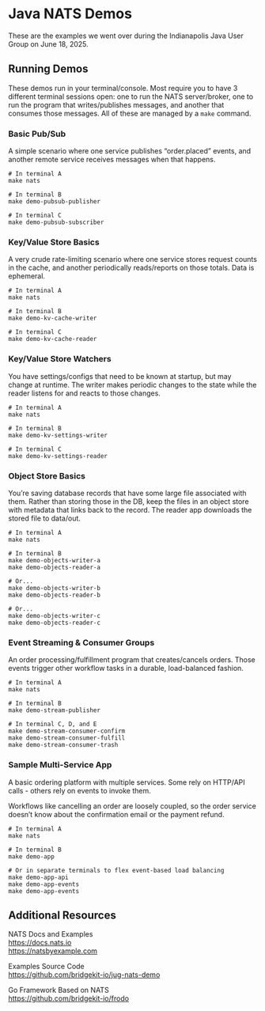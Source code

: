 # Java NATS Demos

These are the examples we went over during the Indianapolis Java User Group
on June 18, 2025.

## Running Demos

These demos run in your terminal/console. Most require you to have 3 different terminal sessions
open: one to run the NATS server/broker, one to run the program that writes/publishes messages, and
another that consumes those messages. All of these are managed by a `make` command.

### Basic Pub/Sub

A simple scenario where one service publishes “order.placed” events, and another remote service receives messages when that happens.

```shell
# In terminal A
make nats

# In terminal B
make demo-pubsub-publisher

# In terminal C
make demo-pubsub-subscriber
```

### Key/Value Store Basics

A very crude rate-limiting scenario where one service stores request counts in the cache, and another periodically reads/reports on those totals. Data is ephemeral.

```shell
# In terminal A
make nats

# In terminal B
make demo-kv-cache-writer

# In terminal C
make demo-kv-cache-reader
```

### Key/Value Store Watchers

You have settings/configs that need to be known at startup, but may change at runtime. The writer makes periodic changes to the state while the reader listens for and reacts to those changes.

```shell
# In terminal A
make nats

# In terminal B
make demo-kv-settings-writer

# In terminal C
make demo-kv-settings-reader
```

### Object Store Basics

You’re saving database records that have some large file associated with them. Rather than storing those in the DB, keep the files in an object store with metadata that links back to the record. The reader app downloads the stored file to data/out.

```shell
# In terminal A
make nats

# In terminal B
make demo-objects-writer-a
make demo-objects-reader-a

# Or...
make demo-objects-writer-b
make demo-objects-reader-b

# Or...
make demo-objects-writer-c
make demo-objects-reader-c
```

### Event Streaming & Consumer Groups

An order processing/fulfillment program that creates/cancels orders. Those events trigger other workflow tasks in a durable, load-balanced fashion.

```shell
# In terminal A
make nats

# In terminal B
make demo-stream-publisher

# In terminal C, D, and E
make demo-stream-consumer-confirm
make demo-stream-consumer-fulfill
make demo-stream-consumer-trash
```

### Sample Multi-Service App

A basic ordering platform with multiple services. Some rely on HTTP/API calls - others rely on events to invoke them.

Workflows like cancelling an order are loosely coupled, so the order service doesn’t know about the confirmation email or the payment refund.

```shell
# In terminal A
make nats

# In terminal B
make demo-app

# Or in separate terminals to flex event-based load balancing
make demo-app-api
make demo-app-events
make demo-app-events
```

## Additional Resources

NATS Docs and Examples  
https://docs.nats.io  
https://natsbyexample.com

Examples Source Code  
https://github.com/bridgekit-io/jug-nats-demo

Go Framework Based on NATS  
https://github.com/bridgekit-io/frodo